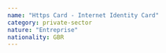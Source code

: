```yaml
---
name: "Https Card - Internet Identity Card"
category: private-sector
nature: "Entreprise"
nationality: GBR
---
```

    